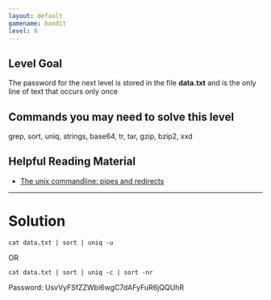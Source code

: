 ```yaml
---
layout: default
gamename: bandit
level: 9
---
```

Level Goal
----------
The password for the next level is stored in the file **data.txt**
and is the only line of text that occurs only once

Commands you may need to solve this level
-----------------------------------------
grep, sort, uniq, strings, base64, tr, tar, gzip, bzip2, xxd

Helpful Reading Material
------------------------
- [The unix commandline: pipes and redirects][]

[The unix commandline: pipes and redirects]: http://www.westwind.com/reference/os-x/commandline/pipes.html

- - - -

# Solution
```
cat data.txt | sort | uniq -u   
```
OR 
```
cat data.txt | sort | uniq -c | sort -nr
```
Password: UsvVyFSfZZWbi6wgC7dAFyFuR6jQQUhR
